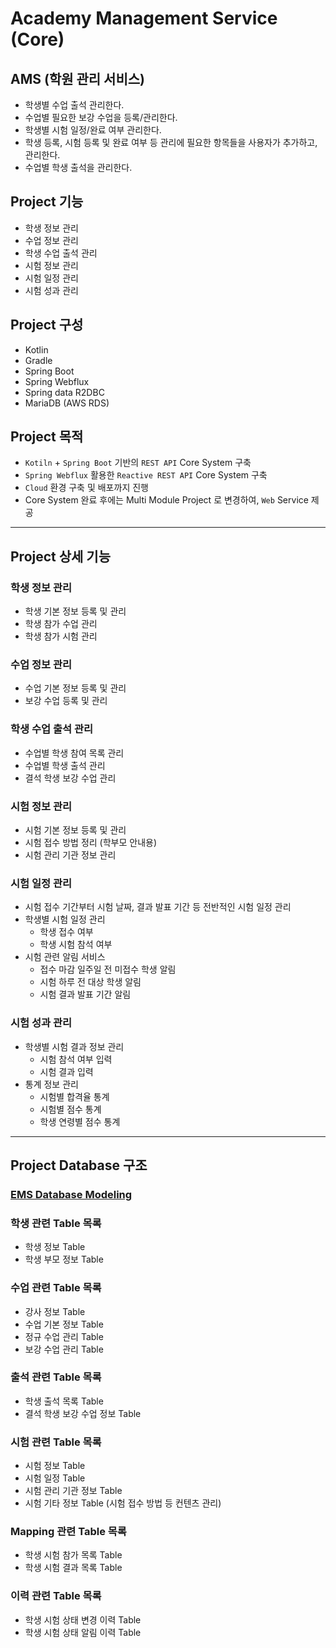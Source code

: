 # Academy Management Service (Core)
## AMS (학원 관리 서비스)
- 학생별 수업 출석 관리한다.
- 수업별 필요한 보강 수업을 등록/관리한다.
- 학생별 시험 일정/완료 여부 관리한다.
- 학생 등록, 시험 등록 및 완료 여부 등 관리에 필요한 항목들을 사용자가 추가하고, 관리한다.
- 수업별 학생 출석을 관리한다.

## Project 기능
- 학생 정보 관리
- 수업 정보 관리
- 학생 수업 출석 관리
- 시험 정보 관리
- 시험 일정 관리
- 시험 성과 관리

## Project 구성
- Kotlin
- Gradle
- Spring Boot
- Spring Webflux
- Spring data R2DBC
- MariaDB (AWS RDS)

## Project 목적
- `Kotiln` + `Spring Boot` 기반의 `REST API` Core System 구축
- `Spring Webflux` 활용한 `Reactive REST API` Core System 구축
- `Cloud` 환경 구축 및 배포까지 진행
- Core System 완료 후에는 Multi Module Project 로 변경하여, `Web` Service 제공

---

## Project 상세 기능
### 학생 정보 관리
- 학생 기본 정보 등록 및 관리
- 학생 참가 수업 관리
- 학생 참가 시험 관리

### 수업 정보 관리
- 수업 기본 정보 등록 및 관리
- 보강 수업 등록 및 관리

### 학생 수업 출석 관리
- 수업별 학생 참여 목록 관리
- 수업별 학생 출석 관리
- 결석 학생 보강 수업 관리

### 시험 정보 관리
- 시험 기본 정보 등록 및 관리
- 시험 접수 방법 정리 (학부모 안내용)
- 시험 관리 기관 정보 관리

### 시험 일정 관리
- 시험 접수 기간부터 시험 날짜, 결과 발표 기간 등 전반적인 시험 일정 관리
- 학생별 시험 일정 관리
  - 학생 접수 여부
  - 학생 시험 참석 여부
- 시험 관련 알림 서비스
  - 접수 마감 일주일 전 미접수 학생 알림
  - 시험 하루 전 대상 학생 알림
  - 시험 결과 발표 기간 알림

### 시험 성과 관리
- 학생별 시험 결과 정보 관리
  - 시험 참석 여부 입력
  - 시험 결과 입력
- 통계 정보 관리
  - 시험별 합격율 통계
  - 시험별 점수 통계
  - 학생 연령별 점수 통계
  
---

## Project Database 구조
### [EMS Database Modeling](./docs/database/ems_database.md)
### 학생 관련 Table 목록
- 학생 정보 Table
- 학생 부모 정보 Table

### 수업 관련 Table 목록
- 강사 정보 Table
- 수업 기본 정보 Table
- 정규 수업 관리 Table
- 보강 수업 관리 Table

### 출석 관련 Table 목록
- 학생 출석 목록 Table
- 결석 학생 보강 수업 정보 Table

### 시험 관련 Table 목록
- 시험 정보 Table
- 시험 일정 Table
- 시험 관리 기관 정보 Table
- 시험 기타 정보 Table (시험 접수 방법 등 컨텐츠 관리)

### Mapping 관련 Table 목록
- 학생 시험 참가 목록 Table
- 학생 시험 결과 목록 Table

### 이력 관련 Table 목록
- 학생 시험 상태 변경 이력 Table
- 학생 시험 상태 알림 이력 Table